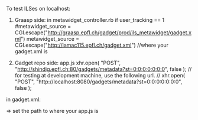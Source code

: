 To test ILSes on localhost:
1. Graasp side: in metawidget_controller.rb
	if user_tracking == 1
      #metawidget_source = CGI.escape("http://graasp.epfl.ch/gadget/prod/ils_metawidget/gadget.xml")
      metawidget_source = CGI.escape("http://iamac115.epfl.ch/gadget.xml") //where your gadget.xml is

2. Gadget repo side: app.js
	xhr.open( "POST", "http://shindig.epfl.ch:80/gadgets/metadata?st=0:0:0:0:0:0:0", false );
  // for testing at development machine, use the following url.
  // xhr.open( "POST", "http://localhost:8080/gadgets/metadata?st=0:0:0:0:0:0:0", false );

  in gadget.xml: 
  <script type="text/javascript" src="http://graasp.epfl.ch/gadget/prod/ils_metawidget/app.js"></script>
  => set the path to where your app.js is